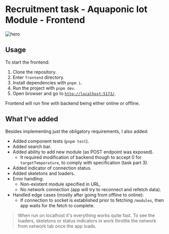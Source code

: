 # Recruitment task - Aquaponic Iot Module - Frontend

![hero](https://github.com/jkazimierczak/lunascientific-recruitment-task/assets/77862767/b94a0011-87dc-4045-b95e-eb92a85fe0f3)


## Usage

To start the frontend:

1. Clone the repository.
2. Enter `frontend` directory.
3. Install dependencies with `pnpm i`.
4. Run the project with `pnpm dev`.
5. Open browser and go to [`http://localhost:5173/`](http://localhost:5173/).

Frontend will run fine with backend being either online or offline.

## What I've added

Besides implementing just the obligatory requirements, I also added:

- Added component tests (`pnpm test`).
- Added search bar.
- Added ability to add new module (as POST endpoint was exposed).
    - It required modification of backend though to accept 0 for `targetTemperature`, to comply with specification (task
      part 3).
- Added indicator of connection status.
- Added skeletons and loaders.
- Error handling:
    - Non-existent module specified in URL,
    - No network connection (app will try to reconnect and refetch data).
- Handled edge cases (mostly after going from offline to online):
    - If connection to socket is established prior to fetching `/modules`, then app waits for the fetch to complete.

> When run on localhost it's everything works quite fast. To see the loaders, skeletons or status indicators in work
> throttle the network from network tab once the app loads.
